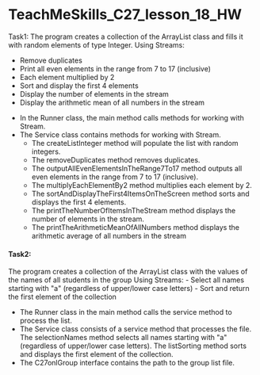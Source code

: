 # TeachMeSkills_C27_lesson_18_HW
Task1: The program creates a collection of the ArrayList class and fills it with random elements of type Integer.
Using Streams:
- Remove duplicates
- Print all even elements in the range from 7 to 17 (inclusive)
- Each element multiplied by 2
- Sort and display the first 4 elements
- Display the number of elements in the stream
- Display the arithmetic mean of all numbers in the stream
<ul>
  <li>In the Runner class, the main method calls methods for working with Stream.</li>
  <li>The Service class contains methods for working with Stream.
  <ul>
    <li>The createListInteger method will populate the list with random integers.</li>
    <li>The removeDuplicates method removes duplicates.</li>
    <li>The outputAllEvenElementsInTheRange7To17 method outputs all even elements in the range from 7 to 17 (inclusive).</li>
    <li>The multiplyEachElementBy2 method multiplies each element by 2.</li>
    <li>The sortAndDisplayTheFirst4ItemsOnTheScreen method sorts and displays the first 4 elements.</li>
    <li>The printTheNumberOfItemsInTheStream method displays the number of elements in the stream.</li>
    <li>The printTheArithmeticMeanOfAllNumbers method displays the arithmetic average of all numbers in the stream</li>
  </ul>
</ul>
<h4>Task2:</h4> The program creates a collection of the ArrayList class with the values of the names of all students in the group
Using Streams:
- Select all names starting with "a" (regardless of upper/lower case letters)
- Sort and return the first element of the collection
<ul>
  <li>The Runner class in the main method calls the service method to process the list.</li>
  <li>The Service class consists of a service method that processes the file. The selectionNames method selects all names starting with "a" (regardless of upper/lower case letters). The listSorting method sorts and displays the first element of the collection.</li>
  <li>The C27onlGroup interface contains the path to the group list file.</li>
</ul>

